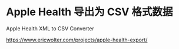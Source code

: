 # Apple Health 导出为 CSV 格式数据
Apple Health XML to CSV Converter

https://www.ericwolter.com/projects/apple-health-export/

##
